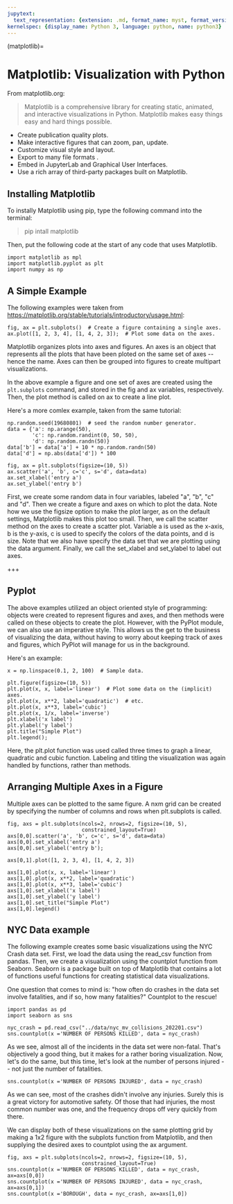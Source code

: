 ```yaml
---
jupytext:
  text_representation: {extension: .md, format_name: myst, format_version: 0.13, jupytext_version: 1.11.5}
kernelspec: {display_name: Python 3, language: python, name: python3}
---
```


(matplotlib)=

# Matplotlib: Visualization with Python

From matplotlib.org:
> Matplotlib is a comprehensive library for creating static, animated, and interactive visualizations in Python. Matplotlib makes easy things easy and hard things possible.
- Create publication quality plots.
- Make interactive figures that can zoom, pan, update.
- Customize visual style and layout.
- Export to many file formats .
- Embed in JupyterLab and Graphical User Interfaces.
- Use a rich array of third-party packages built on Matplotlib.

## Installing Matplotlib
To instally Matplotlib using pip, type the following command into the terminal:
> pip intall matplotlib

Then, put the following code at the start of any code that uses Matplotlib.

```{code-cell} ipython3
import matplotlib as mpl
import matplotlib.pyplot as plt
import numpy as np
```

## A Simple Example
The following examples were taken from https://matplotlib.org/stable/tutorials/introductory/usage.html:

```{code-cell} ipython3
fig, ax = plt.subplots()  # Create a figure containing a single axes.
ax.plot([1, 2, 3, 4], [1, 4, 2, 3]);  # Plot some data on the axes.
```

Matplotlib organizes plots into axes and figures. An axes is an object that represents all the plots that have been ploted on the same set of axes -- hence the name. Axes can then be grouped into figures to create multipart visualizations.

In the above example a figure and one set of axes are created using the `plt.subplots` command, and stored in the fig and ax variables, respectively. Then, the plot method is called on ax to create a line plot.

Here's a more comlex example, taken from the same tutorial:

```{code-cell} ipython3
np.random.seed(19680801)  # seed the random number generator.
data = {'a': np.arange(50),
        'c': np.random.randint(0, 50, 50),
        'd': np.random.randn(50)}
data['b'] = data['a'] + 10 * np.random.randn(50)
data['d'] = np.abs(data['d']) * 100

fig, ax = plt.subplots(figsize=(10, 5))
ax.scatter('a', 'b', c='c', s='d', data=data)
ax.set_xlabel('entry a')
ax.set_ylabel('entry b')
```

First, we create some random data in four variables, labeled "a", "b", "c" and "d". Then we create a figure and axes on which to plot the data. Note how we use the figsize option to make the plot larger, as on the default settings, Matplotlib makes this plot too small. Then, we call the scatter method on the axes to create a scatter plot. Variable a is used as the x-axis, b is the y-axis, c is used to specify the colors of the data points, and d is size. Note that we also have specify the data set that we are plotting using the data argument. Finally, we call the set_xlabel and set_ylabel to label out axes.

+++

## Pyplot
The above examples utilized an object oriented style of programming: objects were created to represent figures and axes, and then methods were called on these objects to create the plot. However, with the PyPlot module, we can also use an imperative style. This allows us the get to the business of visualizing the data, without having to worry about keeping track of axes and figures, which PyPlot will manage for us in the background.

Here's an example:

```{code-cell} ipython3
x = np.linspace(0.1, 2, 100)  # Sample data.

plt.figure(figsize=(10, 5))
plt.plot(x, x, label='linear')  # Plot some data on the (implicit) axes.
plt.plot(x, x**2, label='quadratic')  # etc.
plt.plot(x, x**3, label='cubic')
plt.plot(x, 1/x, label='inverse')
plt.xlabel('x label')
plt.ylabel('y label')
plt.title("Simple Plot")
plt.legend();
```

Here, the plt.plot function was used called three times to graph a linear, quadratic and cubic function. Labeling and titling the visualization was again handled by functions, rather than methods.

## Arranging Multiple Axes in a Figure
Multiple axes can be plotted to the same figure. A nxm grid can be created by specifying the number of columns and rows when plt.subplots is called.

```{code-cell} ipython3
fig, axs = plt.subplots(ncols=2, nrows=2, figsize=(10, 5),
                        constrained_layout=True)
axs[0,0].scatter('a', 'b', c='c', s='d', data=data)
axs[0,0].set_xlabel('entry a')
axs[0,0].set_ylabel('entry b');

axs[0,1].plot([1, 2, 3, 4], [1, 4, 2, 3])

axs[1,0].plot(x, x, label='linear')
axs[1,0].plot(x, x**2, label='quadratic')
axs[1,0].plot(x, x**3, label='cubic')
axs[1,0].set_xlabel('x label')
axs[1,0].set_ylabel('y label')
axs[1,0].set_title("Simple Plot")
axs[1,0].legend()
```

## NYC Data example
The following example creates some basic visualizations using the NYC Crash data set. First, we load the data using the read_csv function from pandas. Then, we create a visualization using the countplot function from Seaborn. Seaborn is a package built on top of Matplotlib that contains a lot of functions useful functions for creating statistical data visualizations.

One question that comes to mind is: "how often do crashes in the data set involve fatalities, and if so, how many fatalities?" Countplot to the rescue!

```{code-cell} ipython3
import pandas as pd
import seaborn as sns

nyc_crash = pd.read_csv("../data/nyc_mv_collisions_202201.csv")
sns.countplot(x ='NUMBER OF PERSONS KILLED', data = nyc_crash)
```

As we see, almost all of the incidents in the data set were non-fatal. That's objectively a good thing, but it makes for a rather boring visualization. Now, let's do the same, but this time, let's look at the number of persons injured -- not just the number of fatalities.

```{code-cell} ipython3
sns.countplot(x ='NUMBER OF PERSONS INJURED', data = nyc_crash)
```

As we can see, most of the crashes didn't involve any injuries. Surely this is a great victory for automotive safety. Of those that had injuries, the most common number was one, and the frequency drops off very quickly from there.

We can display both of these visualizations on the same plotting grid by making a 1x2 figure with the subplots function from Matplotlib, and then supplying the desired axes to countplot using the ax argument.

```{code-cell} ipython3
fig, axs = plt.subplots(ncols=2, nrows=2, figsize=(10, 5),
                        constrained_layout=True)
sns.countplot(x ='NUMBER OF PERSONS KILLED', data = nyc_crash, ax=axs[0,0])
sns.countplot(x ='NUMBER OF PERSONS INJURED', data = nyc_crash, ax=axs[0,1])
sns.countplot(x ='BOROUGH', data = nyc_crash, ax=axs[1,0])
```

```{code-cell} ipython3

```

